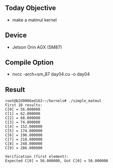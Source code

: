 ## Today Objective
- make a matmul kernel

## Device
- Jetson Orin AGX (SM87)

## Compile Option
- nvcc -arch=sm_87 day04.cu -o day04

## Result

```
root@b2d9006ed163:~/kernels# ./simple_matmul 
First 10 results:
C[0] = 56.000000
C[1] = 62.000000
C[2] = 68.000000
C[3] = 74.000000
C[4] = 152.000000
C[5] = 174.000000
C[6] = 196.000000
C[7] = 218.000000
C[8] = 248.000000
C[9] = 286.000000

Verification (first element):
Expected C[0] = 56.000000, Got C[0] = 56.000000
```

